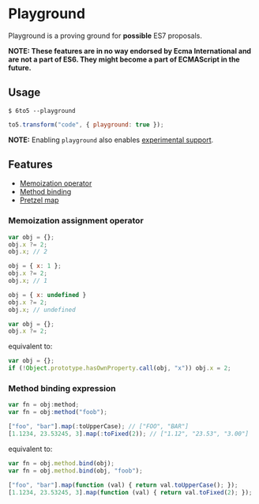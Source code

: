 # Playground

Playground is a proving ground for **possible** ES7 proposals.

**NOTE: These features are in no way endorsed by Ecma International and are not a part of ES6. They might become a part of ECMAScript in the future.**

## Usage

    $ 6to5 --playground

```javascript
to5.transform("code", { playground: true });
```

**NOTE:** Enabling `playground` also enables [experimental support](usage.md#experimental).

## Features

 * [Memoization operator](#memoization-operator)
 * [Method binding](#method-binding)
 * [Pretzel map](#pretzel-map)

### Memoization assignment operator

```javascript
var obj = {};
obj.x ?= 2;
obj.x; // 2

obj = { x: 1 };
obj.x ?= 2;
obj.x; // 1

obj = { x: undefined }
obj.x ?= 2;
obj.x; // undefined
```

```javascript
var obj = {};
obj.x ?= 2;
```

equivalent to:

```javascript
var obj = {};
if (!Object.prototype.hasOwnProperty.call(obj, "x")) obj.x = 2;
```

### Method binding expression

```javascript
var fn = obj:method;
var fn = obj:method("foob");

["foo", "bar"].map(:toUpperCase); // ["FOO", "BAR"]
[1.1234, 23.53245, 3].map(:toFixed(2)); // ["1.12", "23.53", "3.00"]
```

equivalent to:

```javascript
var fn = obj.method.bind(obj);
var fn = obj.method.bind(obj, "foob");

["foo", "bar"].map(function (val) { return val.toUpperCase(); });
[1.1234, 23.53245, 3].map(function (val) { return val.toFixed(2); });
```
